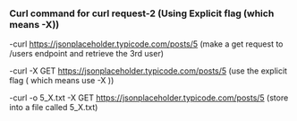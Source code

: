 
### Curl command for curl request-2 (Using Explicit flag (which means -X))

-curl https://jsonplaceholder.typicode.com/posts/5 (make a get request to /users endpoint and retrieve the 3rd user)

-curl -X GET https://jsonplaceholder.typicode.com/posts/5 (use the explicit flag ( which means use -X ))

-curl -o 5_X.txt -X GET https://jsonplaceholder.typicode.com/posts/5 (store into a file called 5_X.txt)